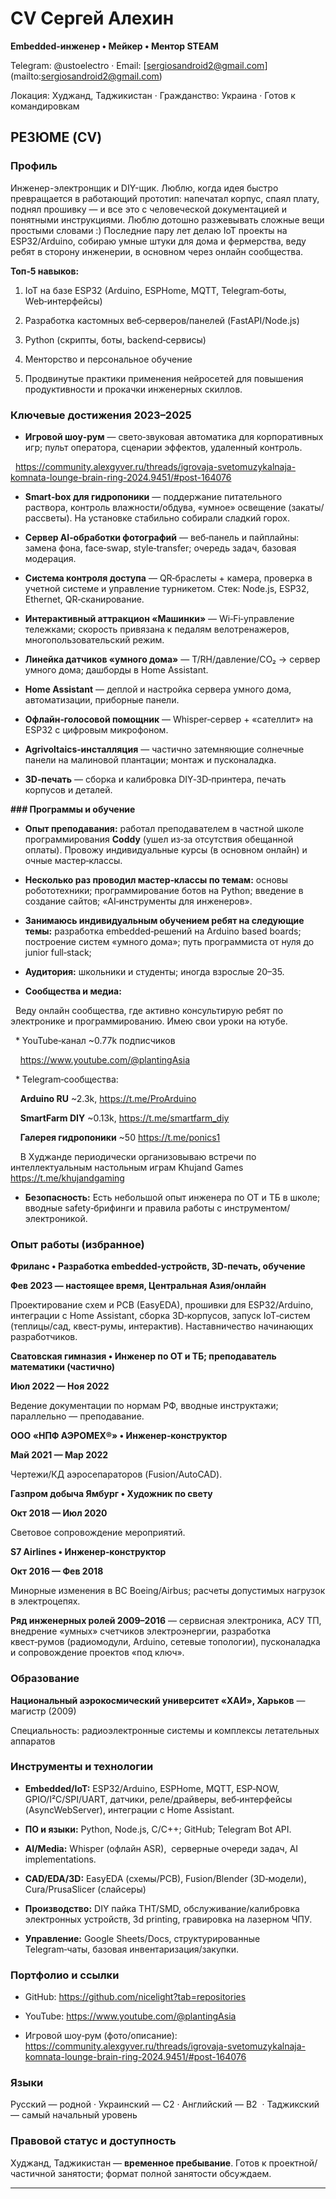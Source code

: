 # **CV Сергей Алехин**

****Embedded-инженер • Мейкер • Ментор STEAM****

Telegram: @ustoelectro · Email: [[sergiosandroid2@gmail.com](mailto:sergiosandroid2@gmail.com)](mailto:[sergiosandroid2@gmail.com](mailto:sergiosandroid2@gmail.com))

Локация: Худжанд, Таджикистан · Гражданство: Украина · Готов к командировкам

## РЕЗЮМЕ (CV)

### Профиль

Инженер-электронщик и DIY-щик. Люблю, когда идея быстро превращается в работающий прототип: напечатал корпус, спаял плату, поднял прошивку — и все это с человеческой документацией и понятными инструкциями. Люблю дотошно разжевывать сложные вещи простыми словами :) Последние пару лет делаю IoT проекты на ESP32/Arduino, собираю умные штуки для дома и фермерства, веду ребят в сторону инженерии, в основном через онлайн сообщества. 

**Топ‑5 навыков:**

1. IoT на базе ESP32 (Arduino, ESPHome, MQTT, Telegram‑боты, Web‑интерфейсы)

2. Разработка кастомных веб‑серверов/панелей (FastAPI/Node.js)

3. Python (скрипты, боты, backend‑сервисы)

4. Менторство и персональное обучение

5. Продвинутые практики применения нейросетей для повышения продуктивности и прокачки инженерных скиллов.

### Ключевые достижения 2023–2025

* **Игровой шоу‑рум** — свето‑звуковая автоматика для корпоративных игр; пульт оператора, сценарии эффектов, удаленный контроль.

  https://community.alexgyver.ru/threads/igrovaja-svetomuzykalnaja-komnata-lounge-brain-ring-2024.9451/#post-164076

* **Smart‑box для гидропоники** — поддержание питательного раствора, контроль влажности/обдува, «умное» освещение (закаты/рассветы). На установке стабильно собирали сладкий горох.

* **Сервер AI‑обработки фотографий** — веб‑панель и пайплайны: замена фона, face‑swap, style‑transfer; очередь задач, базовая модерация.

* **Система контроля доступа** — QR‑браслеты + камера, проверка в учетной системе и управление турникетом. Стек: Node.js, ESP32, Ethernet, QR‑сканирование.

* **Интерактивный аттракцион «Машинки»** — Wi‑Fi‑управление тележками; скорость привязана к педалям велотренажеров, многопользовательский режим.
* **Линейка датчиков «умного дома»** — T/RH/давление/CO₂ → сервер умного дома; дашборды в Home Assistant.

* **Home Assistant** — деплой и настройка сервера умного дома, автоматизации, приборные панели.

* **Офлайн‑голосовой помощник** — Whisper‑сервер + «сателлит» на ESP32 с цифровым микрофоном.

* **Agrivoltaics‑инсталляция** — частично затемняющие солнечные панели на малиновой плантации; монтаж и пусконаладка.
* **3D‑печать** — сборка и калибровка DIY‑3D‑принтера, печать корпусов и деталей.


**### Программы и обучение**

* **Опыт преподавания:** работал преподавателем в частной школе программирования ****Coddy**** (ушел из‑за отсутствия обещанной оплаты). Провожу индивидуальные курсы (в основном онлайн) и очные мастер‑классы.

* **Несколько раз проводил мастер‑классы по темам:** основы  робототехники; программирование ботов на Python; введение в создание сайтов; «AI‑инструменты для инженеров».

* **Занимаюсь индивидуальным обучением ребят на следующие темы:** разработка embedded‑решений на Arduino based boards; построение систем «умного дома»; путь программиста от нуля до junior full‑stack;

* **Аудитория:** школьники и студенты; иногда взрослые 20–35.

* **Сообщества и медиа:**

  Веду онлайн сообщества, где активно консультирую ребят по электронике и программированию. Имею свои уроки на ютубе.

  * YouTube‑канал  ~0.77k подписчиков

    https://www.youtube.com/@plantingAsia

  * Telegram‑сообщества:

    **Arduino RU** ~2.3k, https://t.me/ProArduino

    **SmartFarm DIY** ~0.13k, https://t.me/smartfarm_diy

    **Галерея гидропоники** ~50 https://t.me/ponics1

    В Худжанде периодически организовываю встречи по интеллектуальным настольным играм Khujand Games https://t.me/khujandgaming

* **Безопасность:** Есть небольшой опыт инженера по ОТ и ТБ в школе; вводные safety‑брифинги и правила работы с инструментом/электроникой.


### Опыт работы (избранное)

**Фриланс • Разработка embedded‑устройств, 3D‑печать, обучение**

**Фев 2023 — настоящее время, Центральная Азия/онлайн**

Проектирование схем и PCB (EasyEDA), прошивки для ESP32/Arduino, интеграции с Home Assistant, сборка 3D‑корпусов, запуск IoT‑систем (теплицы/сад, квест‑румы, интерактив). Наставничество начинающих разработчиков.

**Сватовская гимназия • Инженер по ОТ и ТБ; преподаватель математики (частично)**

**Июл 2022 — Ноя 2022**

Ведение документации по нормам РФ, вводные инструктажи; параллельно — преподавание.

**ООО «НПФ АЭРОМЕХ®» • Инженер‑конструктор**

**Май 2021 — Мар 2022**

Чертежи/КД аэросепараторов (Fusion/AutoCAD).

**Газпром добыча Ямбург • Художник по свету**

**Окт 2018 — Июл 2020**

Световое сопровождение мероприятий.

**S7 Airlines • Инженер‑конструктор**

**Окт 2016 — Фев 2018**

Минорные изменения в ВС Boeing/Airbus; расчеты допустимых нагрузок в электроцепях.

**Ряд инженерных ролей 2009–2016** — сервисная электроника, АСУ ТП, внедрение «умных» счетчиков электроэнергии, разработка квест‑румов (радиомодули, Arduino, сетевые топологии), пусконаладка и сопровождение проектов «под ключ».


### Образование

**Национальный аэрокосмический университет «ХАИ», Харьков** — магистр (2009)

Специальность: радиоэлектронные системы и комплексы летательных аппаратов

### Инструменты и технологии

* **Embedded/IoT:** ESP32/Arduino, ESPHome, MQTT, ESP‑NOW, GPIO/I²C/SPI/UART, датчики, реле/драйверы, веб‑интерфейсы (AsyncWebServer), интеграции с Home Assistant.

* **ПО и языки:** Python, Node.js, C/C++; GitHub; Telegram Bot API.

* **AI/Media:** Whisper (офлайн ASR),  серверные очереди задач, AI implementations.

* **CAD/EDA/3D:** EasyEDA (схемы/PCB), Fusion/Blender (3D‑модели), Cura/PrusaSlicer (слайсеры)

* **Производство:** DIY пайка THT/SMD, обслуживание/калибровка электронных устройств, 3d printing, гравировка на лазерном ЧПУ.

* **Управление:** Google Sheets/Docs, структурированные Telegram‑чаты, базовая инвентаризация/закупки.


### Портфолио и ссылки

* GitHub: https://github.com/nicelight?tab=repositories

* YouTube: https://www.youtube.com/@plantingAsia

* Игровой шоу‑рум (фото/описание): https://community.alexgyver.ru/threads/igrovaja-svetomuzykalnaja-komnata-lounge-brain-ring-2024.9451/#post-164076


### Языки

Русский — родной · Украинский — C2 · Английский — B2  · Таджикский — самый начальный уровень


### Правовой статус и доступность

Худжанд, Таджикистан — **временное пребывание**. Готов к проектной/частичной занятости; формат полной занятости обсуждаем.

---



